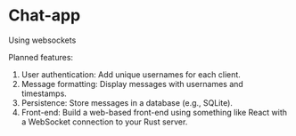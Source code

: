 # Chat-app 
Using websockets

Planned features:
1. User authentication: Add unique usernames for each client.
2. Message formatting: Display messages with usernames and timestamps.
3. Persistence: Store messages in a database (e.g., SQLite).
4. Front-end: Build a web-based front-end using something like React with a WebSocket connection to your Rust server.
